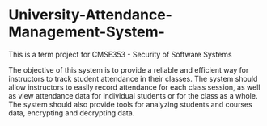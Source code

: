 # University-Attendance-Management-System-

This is a term project for CMSE353 - Security of Software Systems

The objective of this system is to provide a reliable and efficient way for instructors to track student attendance in their classes. The system should allow instructors to easily record attendance for each class session, as well as view attendance data for individual students or for the class as a whole. The system should also provide tools for analyzing students and courses data, encrypting and decrypting data.
